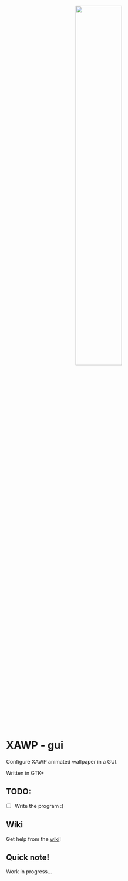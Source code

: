 <p align="center">
  <img src="https://i.imgur.com/DxCHBP5.png" width="50%">
</p>

# XAWP - gui
Configure XAWP animated wallpaper in a GUI.

Written in GTK+

## TODO:
* [ ] Write the program :)

## Wiki
Get help from the [wiki](https://github.com/TheRealOne78/XAWP/wiki)!

## Quick note!
Work in progress...
